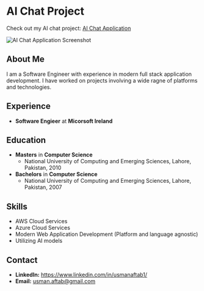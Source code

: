 # AI Chat Project

Check out my AI chat project: [AI Chat Application](https://usmanaftab.github.io/my-app/)

![AI Chat Application Screenshot](path_to_screenshot.png)

## About Me

I am a Software Engineer with experience in modern full stack application development. I have worked on projects involving a wide ragne of platforms and technologies.

## Experience

- **Software Engieer** at **Micorsoft Ireland**

## Education

- **Masters** in **Computer Science**
  - National University of Computing and Emerging Sciences, Lahore, Pakistan, 2010
- **Bachelors** in **Computer Science**
  - National University of Computing and Emerging Sciences, Lahore, Pakistan, 2007

## Skills

- AWS Cloud Services
- Azure Cloud Services
- Modern Web Application Development (Platform and language agnostic)
- Utilizing AI models

## Contact

- **LinkedIn:** https://www.linkedin.com/in/usmanaftab1/
- **Email:** usman.aftab@gmail.com
